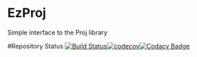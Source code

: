 # EzProj
Simple interface to the Proj library

#Repository Status
[![Build Status](https://travis-ci.org/zcobell/EzProj.svg?branch=master)](https://travis-ci.org/zcobell/EzProj)[![codecov](https://codecov.io/gh/zcobell/EzProj/branch/master/graph/badge.svg)](https://codecov.io/gh/zcobell/EzProj)[![Codacy Badge](https://api.codacy.com/project/badge/Grade/79ae6f961ae849d3ab20ee42306a3725)](https://www.codacy.com/app/zachary.cobell/EzProj?utm_source=github.com&amp;utm_medium=referral&amp;utm_content=zcobell/EzProj&amp;utm_campaign=Badge_Grade)
